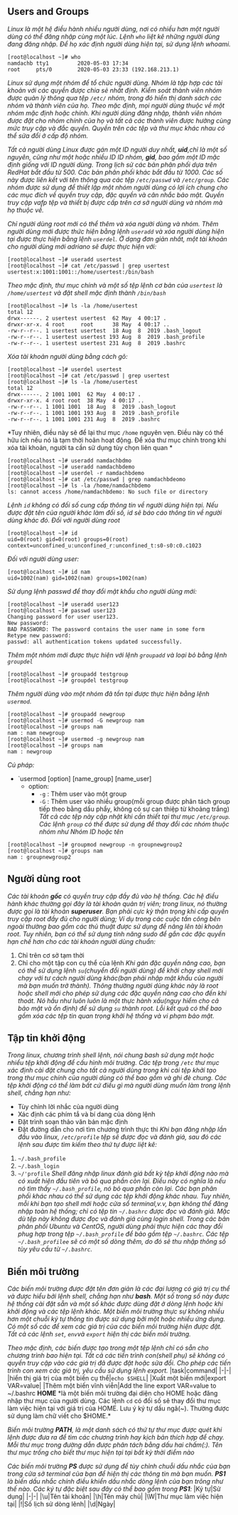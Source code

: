 ## Users and Groups
*Linux là một hệ điều hành nhiều người dùng, nơi có nhiều hơn một người dùng có thể đăng nhập cùng một lúc. Lệnh `who` liệt kê những người dùng đang đăng nhập. Để họ xác định người dùng hiện tại, sử dụng lệnh whoami.*
```
[root@localhost ~]# who
namdachb tty1         2020-05-03 17:34
root     pts/0        2020-05-03 23:33 (192.168.213.1)
```
*Linux sử dụng một nhóm để tổ chức người dùng. Nhóm là tập hợp các tài khoản với các quyền được chia sẻ nhất định. Kiểm soát thành viên nhóm được quản lý thông qua tệp `/etc/` nhóm, trong đó hiển thị danh sách các nhóm và thành viên của họ. Theo mặc định, mọi người dùng thuộc về một nhóm mặc định hoặc chính. Khi người dùng đăng nhập, thành viên nhóm được đặt cho nhóm chính của họ và tất cả các thành viên được hưởng cùng mức truy cập và đắc quyền. Quyền trên các tệp và thư mục khác nhau có thể sửa đổi ở cấp độ nhóm.*

*Tất cả người dùng Linux được gán một ID người duy nhất, **uid**,chỉ là một số nguyên, cũng như một hoặc nhiều ID ID nhóm, **gid**, bao gồm một ID mặc định giống với ID người dùng. Trong lịch sử các bản phân phối dựa trên RedHat bắt đầu từ 500. Các bản phân phối khác bắt đầu từ 1000. Các số này được liên kết với tên thông qua các tệp `/etc/passwd` và `/etc/group`. Các nhóm được sử dụng để thiết lập một nhóm người dùng có lợi ích chung cho các mục đích về quyền truy cập, đặc quyền và cân nhắc bảo mật. Quyền truy cập vafp tệp và thiết bị được cấp trên cơ sở người dùng và nhóm mà họ thuộc về.*

*Chỉ người dùng root mới có thể thêm và xóa người dùng và nhóm. Thêm người dùng mới được thức hiện bằng lệnh `useradd` và xóa người dùng hiện tại được thực hiện bằng lệnh `userdel`. Ở dạng đơn giản nhất, một tài khoản cho người dùng mới adriano sẽ được thực hiện với:*
```
[root@localhost ~]# useradd usertest
[root@localhost ~]# cat /etc/passwd | grep usertest
usertest:x:1001:1001::/home/usertest:/bin/bash
```
*Theo mặc định, thư mục chính và một số tệp lệnh cơ bản của `usertest` là `/home/usertest` và đặt shell mặc định thành `/bin/bash`*
```
[root@localhost ~]# ls -la /home/usertest
total 12
drwx------. 2 usertest usertest  62 May  4 00:17 .
drwxr-xr-x. 4 root     root      38 May  4 00:17 ..
-rw-r--r--. 1 usertest usertest  18 Aug  8  2019 .bash_logout
-rw-r--r--. 1 usertest usertest 193 Aug  8  2019 .bash_profile
-rw-r--r--. 1 usertest usertest 231 Aug  8  2019 .bashrc
```
*Xóa tài khoản người dùng bằng cách gõ:*
```
[root@localhost ~]# userdel usertest
[root@localhost ~]# cat /etc/passwd | grep usertest
[root@localhost ~]# ls -la /home/usertest
total 12
drwx------. 2 1001 1001  62 May  4 00:17 .
drwxr-xr-x. 4 root root  38 May  4 00:17 ..
-rw-r--r--. 1 1001 1001  18 Aug  8  2019 .bash_logout
-rw-r--r--. 1 1001 1001 193 Aug  8  2019 .bash_profile
-rw-r--r--. 1 1001 1001 231 Aug  8  2019 .bashrc
```
*Tuy nhiên, điều này sẽ để lại thư mục `/home` nguyên vẹn. Điều này có thể hữu ích nếu nó là tạm thời hoãn hoạt động. Để xóa thư mục chính trong khi xóa tài khoản, người ta cần sử dụng tùy chọn liên quan *
```
[root@localhost ~]# useradd namdachbdmo
[root@localhost ~]# useradd namdachbdemo
[root@localhost ~]# userdel -r namdachbdemo
[root@localhost ~]# cat /etc/passwd | grep namdachbdeomo
[root@localhost ~]# ls -la /home/namdachbdemo
ls: cannot access /home/namdachbdemo: No such file or directory
```
*Lệnh `id` không có đối số cung cấp thông tin về người dùng hiện tại. Nếu được đặt tên của người khác làm đối số, id sẽ báo cáo thông tin về người dùng khác đó. Đối với người dùng root*
```
[root@localhost ~]# id
uid=0(root) gid=0(root) groups=0(root) context=unconfined_u:unconfined_r:unconfined_t:s0-s0:c0.c1023
```
*Đối với người dùng user:*
```
[root@localhost ~]# id nam
uid=1002(nam) gid=1002(nam) groups=1002(nam)
```
*Sử dụng lệnh passwd để thay đổi mật khẩu cho người dùng mới:*
```
[root@localhost ~]# useradd user123
[root@localhost ~]# passwd user123
Changing password for user user123.
New password:
BAD PASSWORD: The password contains the user name in some form
Retype new password:
passwd: all authentication tokens updated successfully.
```
*Thêm một nhóm mới được thực hiện với lệnh `groupadd` và loại bỏ bằng lệnh `groupdel`*
```
[root@localhost ~]# groupadd testgroup
[root@localhost ~]# groupdel testgroup
```
*Thêm người dùng vào một nhóm đã tồn tại được thực hiện bằng lệnh `usermod`.*
```
[root@localhost ~]# groupadd newgroup
[root@localhost ~]# usermod -G newgroup nam
[root@localhost ~]# groups nam
nam : nam newgroup
[root@localhost ~]# usermod -g newgroup nam
[root@localhost ~]# groups nam
nam : newgroup
```
*Cú pháp:*
* `usermod [option] [name_group] [name_user]
  * option:
    * `-g` : Thêm user vào một group
    * `-G` : Thêm user vào nhiều group(mỗi group được phân tách group tiếp theo bằng dấu phẩy, không có sự can thiệp từ khoảng trắng)
*Tất cả các tệp này cập nhật khi cần thiết tại thư mục `/etc/group`. Các lệnh `group` có thể được sử dụng để thay đổi các nhóm thuộc nhóm như Nhóm ID hoặc tên*
```
[root@localhost ~]# groupmod newgroup -n groupnewgroup2
[root@localhost ~]# groups nam
nam : groupnewgroup2
```
## Người dùng root
*Các tài khoản **gốc** có quyền truy cập đầy đủ vào hệ thống. Các hệ điều hành khác thường gọi đây là tài khoản quản trị viên; trong linux, nó thường được gọi là tài khoản **superuser**. Bạn phải cực kỳ thận trọng khi cấp quyền truy cập root đầy đủ cho người dùng; Ví dụ trong các cuộc tấn công bên ngoài thường bao gồm các thủ thuật được sử dụng để nâng lên tài khoản root. Tuy nhiên, bạn có thể sử dụng tính năng sudo để gắn các đặc quyền hạn chế hơn cho các tài khoản người dùng chuẩn:*
1. Chỉ trên cơ sở tạm thời 
2. Chỉ cho một tập con cụ thể của lệnh 
*Khi gán đặc quyền nâng cao, bạn có thể sử dụng lệnh `su`(chuyển đổi người dùng) để khởi chạy shell mới chạy với tư cách người dùng khác(bạn phải nhập mật khẩu của người mà bạn muốn trở thành). Thông thường người dùng khác này là root hoặc shell mới cho phép sử dụng các đặc quyền nâng cao cho đến khi thoát. Nó hầu như luôn luôn là một thực hành xấu(nguy hiểm cho cả bảo mật và ổn định) để sử dụng `su` thành root. Lỗi kết quả có thể bao gồm xóa các tệp tin quan trọng khởi hệ thống và vi phạm bảo mật.*
## Tập tin khởi động
*Trong linux, chương trình shell lệnh, nói chung bash sử dụng một hoặc nhiểu tệp khởi động để cấu hình môi trường. Các tệp trong `/etc` thư mục xác định cài đặt chung cho tất cả người dùng trong khi cái tệp khởi tạo trong thư mục chính của người dùng có thể bao gồm và ghi đè chung. Các tệp khởi động có thể làm bất cứ điều gì mà người dùng muốn làm trong lệnh shell, chẳng hạn như:*
* Tùy chỉnh lời nhắc của người dùng
* Xác định các phím tắ và bí dang của dòng lệnh
* Đặt trình soạn thảo văn bản mặc định
* Đặt đường dẫn cho nơi tìm chương trình thực thi
*Khi bạn đăng nhập lần đầu vào linux, `/etc/profile` tệp sẽ được đọc và đánh giá, sau đó các lệnh sau được tìm kiếm theo thứ tự được liệt kê:*
1. `~/.bash_profile`
2. `~/.bash_login`
3. `~/'profile`
*Shell đăng nhập linux đánh giá bất kỳ tệp khởi động nào mà có xuất hiện đầu tiên và bỏ qua phần còn lại. Điều này có nghĩa là nếu nó tìm thấy `~/.bash_profile`, nó bỏ qua phần còn lại. Các bạn phân phối khác nhau có thể sử dụng các tệp khởi động khác nhau. Tuy nhiên, mỗi khi bạn tạo shell mới hoặc cửa sổ terminal,v.v, bạn không thể đăng nhập toàn hệ thống; chỉ có tệp tin `~/.bashrc` được đọc và đánh giá. Mặc dù tệp này không được đọc và đánh giá cùng login shell. Trong các bản phân phối Ubuntu và CentOS, người dùng phải thực hiện các thay đổi phug hợp trong tệp `~/.bash_profile` để bảo gồm tệp `~/.bashrc`. Các tệp `~/.bash_profilee` sẽ có một số dòng thêm, do đó sẽ thu nhập thông số tùy yêu cầu từ `~/.bashrc`.*
## Biến môi trường
*Các biến môi trường được đặt tên đơn giản là các đại lượng có giá trị cụ thể và được hiểu bởi lệnh shell, chẳng hạn như **bash**. Một số trong số này được hệ thống cài đặt sẵn và một số khác được dùng đặt ở dòng lệnh hoặc khi khởi động và các tệp lệnh khác. Một biến môi trường thực sự không nhiều hơn một chuỗi ký tự thông tin được sử dụng bởi một hoặc nhiều ứng dụng. Có một số các để xem các giá trị của các biến môi trường hiện được đặt. Tất cả các lệnh `set`, `env`và `export` hiện thị các biến môi trường.*

*Theo mặc định, các biến được tạo trong một tệp lệnh chỉ có sẵn cho chương trình bao hiện tại. Tất cả các tiến trình con(shell phụ) sẽ không có quyền truy cập vào các giá trị đã được đặt hoặc sửa đổi. Cho phép các tiến trình con xem các giá trị, yêu cầu sử dụng lệnh export.*
|task|command|
|-|-|
|hiển thị giá trị của một biến cụ thể|`echo $SHELL`|
|Xuất một biến mới|export VAR=value|
|Thêm một biến vĩnh viễn|Add the line export VAR=value to ~/.bashrc
**HOME** *là một biến môi trường đại diện cho HOME hoặc đăng nhập thư mục của người dùng. Các lệnh `cd` có đối số sẽ thay đổi thư mục làm việc hiện tại với giá trị của HOME. Lưu ý ký tự dấu ngã(~). Thường được sử dụng làm chữ viết cho $HOME.*

*Biến môi trường **PATH**, là một danh sách có thứ tự thư mục được quét khi lệnh được đưa ra để tìm các chương trình hay kịch bản thích hợp để chạy. Mỗi thư mục trong đường dẫn được phân tách bằng dấu hai chấm(:). Tên thư mục trống cho biết thư mục hiện tại tại bất kỳ thời điểm nào*

*Các biến môi trường **PS** được sử dụng để tùy chỉnh chuỗi dấu nhắc của bạn trong cửa sở terminal của bạn để hiện thị các thông tin mà bạn muốn. **PS1** là biến dấu nhắc chính điều khiển dấu nhắc dòng lệnh của bạn trông như thế nào. Các ký tự đặc biệt sau đây có thể bao gồm trong **PS1**:*
|Ký tự|Sử dụng|
|-|-|
|\u|Tên tài khoản|
|\h|Tên máy chủ|
|\W|Thư mục làm việc hiện tại|
|\!|Số lịch sử dòng lênh|
|\d|Ngày|
